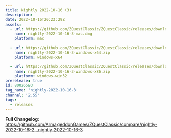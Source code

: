 ```yaml
---
title: Nightly 2022-10-16 (3)
description: 
date: 2022-10-16T20:23:29Z
assets: 
  - url: https://github.com/ZQuestClassic/ZQuestClassic/releases/download/nightly-2022-10-16-3/nightly-2022-10-16-3-mac.dmg
    name: nightly-2022-10-16-3-mac.dmg
    platform: mac

  - url: https://github.com/ZQuestClassic/ZQuestClassic/releases/download/nightly-2022-10-16-3/nightly-2022-10-16-3-windows-x64.zip
    name: nightly-2022-10-16-3-windows-x64.zip
    platform: windows-x64

  - url: https://github.com/ZQuestClassic/ZQuestClassic/releases/download/nightly-2022-10-16-3/nightly-2022-10-16-3-windows-x86.zip
    name: nightly-2022-10-16-3-windows-x86.zip
    platform: windows-win32
prerelease: true
id: 80026593
tag_name: 'nightly-2022-10-16-3'
channel: '2.55'
tags:
  - releases
---
```


**Full Changelog**: https://github.com/ArmageddonGames/ZQuestClassic/compare/nightly-2022-10-16-2...nightly-2022-10-16-3
